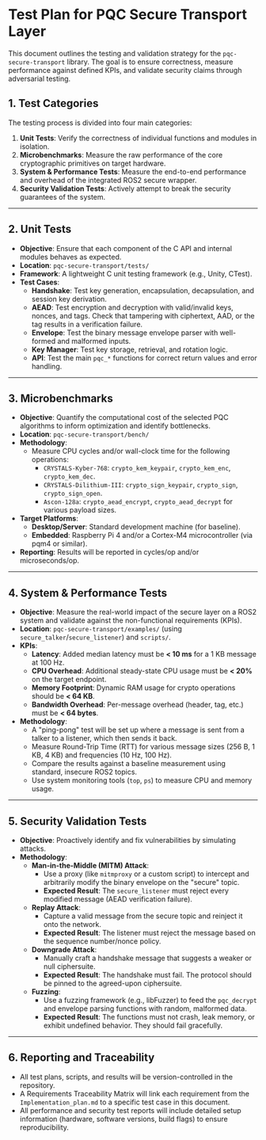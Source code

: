 # Test Plan for PQC Secure Transport Layer

This document outlines the testing and validation strategy for the `pqc-secure-transport` library. The goal is to ensure correctness, measure performance against defined KPIs, and validate security claims through adversarial testing.

## 1. Test Categories

The testing process is divided into four main categories:
1.  **Unit Tests**: Verify the correctness of individual functions and modules in isolation.
2.  **Microbenchmarks**: Measure the raw performance of the core cryptographic primitives on target hardware.
3.  **System & Performance Tests**: Measure the end-to-end performance and overhead of the integrated ROS2 secure wrapper.
4.  **Security Validation Tests**: Actively attempt to break the security guarantees of the system.

---

## 2. Unit Tests

- **Objective**: Ensure that each component of the C API and internal modules behaves as expected.
- **Location**: `pqc-secure-transport/tests/`
- **Framework**: A lightweight C unit testing framework (e.g., Unity, CTest).
- **Test Cases**:
  - **Handshake**: Test key generation, encapsulation, decapsulation, and session key derivation.
  - **AEAD**: Test encryption and decryption with valid/invalid keys, nonces, and tags. Check that tampering with ciphertext, AAD, or the tag results in a verification failure.
  - **Envelope**: Test the binary message envelope parser with well-formed and malformed inputs.
  - **Key Manager**: Test key storage, retrieval, and rotation logic.
  - **API**: Test the main `pqc_*` functions for correct return values and error handling.

---

## 3. Microbenchmarks

- **Objective**: Quantify the computational cost of the selected PQC algorithms to inform optimization and identify bottlenecks.
- **Location**: `pqc-secure-transport/bench/`
- **Methodology**:
  - Measure CPU cycles and/or wall-clock time for the following operations:
    - `CRYSTALS-Kyber-768`: `crypto_kem_keypair`, `crypto_kem_enc`, `crypto_kem_dec`.
    - `CRYSTALS-Dilithium-III`: `crypto_sign_keypair`, `crypto_sign`, `crypto_sign_open`.
    - `Ascon-128a`: `crypto_aead_encrypt`, `crypto_aead_decrypt` for various payload sizes.
- **Target Platforms**:
  - **Desktop/Server**: Standard development machine (for baseline).
  - **Embedded**: Raspberry Pi 4 and/or a Cortex-M4 microcontroller (via pqm4 or similar).
- **Reporting**: Results will be reported in cycles/op and/or microseconds/op.

---

## 4. System & Performance Tests

- **Objective**: Measure the real-world impact of the secure layer on a ROS2 system and validate against the non-functional requirements (KPIs).
- **Location**: `pqc-secure-transport/examples/` (using `secure_talker`/`secure_listener`) and `scripts/`.
- **KPIs**:
  - **Latency**: Added median latency must be **< 10 ms** for a 1 KB message at 100 Hz.
  - **CPU Overhead**: Additional steady-state CPU usage must be **< 20%** on the target endpoint.
  - **Memory Footprint**: Dynamic RAM usage for crypto operations should be **< 64 KB**.
  - **Bandwidth Overhead**: Per-message overhead (header, tag, etc.) must be **< 64 bytes**.
- **Methodology**:
  - A "ping-pong" test will be set up where a message is sent from a talker to a listener, which then sends it back.
  - Measure Round-Trip Time (RTT) for various message sizes (256 B, 1 KB, 4 KB) and frequencies (10 Hz, 100 Hz).
  - Compare the results against a baseline measurement using standard, insecure ROS2 topics.
  - Use system monitoring tools (`top`, `ps`) to measure CPU and memory usage.

---

## 5. Security Validation Tests

- **Objective**: Proactively identify and fix vulnerabilities by simulating attacks.
- **Methodology**:
  - **Man-in-the-Middle (MITM) Attack**:
    - Use a proxy (like `mitmproxy` or a custom script) to intercept and arbitrarily modify the binary envelope on the "secure" topic.
    - **Expected Result**: The `secure_listener` must reject every modified message (AEAD verification failure).
  - **Replay Attack**:
    - Capture a valid message from the secure topic and reinject it onto the network.
    - **Expected Result**: The listener must reject the message based on the sequence number/nonce policy.
  - **Downgrade Attack**:
    - Manually craft a handshake message that suggests a weaker or null ciphersuite.
    - **Expected Result**: The handshake must fail. The protocol should be pinned to the agreed-upon ciphersuite.
  - **Fuzzing**:
    - Use a fuzzing framework (e.g., libFuzzer) to feed the `pqc_decrypt` and envelope parsing functions with random, malformed data.
    - **Expected Result**: The functions must not crash, leak memory, or exhibit undefined behavior. They should fail gracefully.

---

## 6. Reporting and Traceability

- All test plans, scripts, and results will be version-controlled in the repository.
- A Requirements Traceability Matrix will link each requirement from the `Implementation_plan.md` to a specific test case in this document.
- All performance and security test reports will include detailed setup information (hardware, software versions, build flags) to ensure reproducibility.
